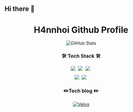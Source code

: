 ## Hi there 👋
<!--타이틀 부분-->
<div align="center">
  <h1>H4nnhoi Github Profile</h1>
</div>

<div align="center">
  <img src="https://github-readme-stats.vercel.app/api?username=H4nnhoi&show_icons=true&theme=radical" alt="GitHub Stats" />
</div>

<!--내용 부분-->
<h3 align="center">🛠️ Tech Stack 🛠</h3>
<div align="center">
  <img src="https://img.shields.io/badge/spring-6DB33F.svg?style=for-the-badge&logo=spring&logoColor=white" />&nbsp;
  <img src="https://img.shields.io/badge/java-ED8B00.svg?style=for-the-badge&logo=oracle&logoColor=white" />&nbsp;
  <img src="https://img.shields.io/badge/c++-00599C.svg?style=for-the-badge&logo=c%2B%2B&logoColor=white" />&nbsp;
</div>

<div align="center" style="margin-top: 10px;">
  <img src="https://img.shields.io/badge/python-3776AB.svg?style=for-the-badge&logo=python&logoColor=white" />&nbsp;
  <img src="https://img.shields.io/badge/mysql-4479A1.svg?style=for-the-badge&logo=mysql&logoColor=white" />&nbsp;
</div>
<!-- 추가된 Velog 아이콘 -->
<h3 align="center">✏️Tech blog ✏️</h3>
<div align="center" style="margin-top: 20px;">
  <a href="https://velog.io/@hann1233/posts" target="_blank">
    <img src="https://img.shields.io/badge/Velog-20C997?style=for-the-badge&logo=velog&logoColor=white" alt="Velog" />
  </a>
</div>


<!--
**Han-Jeong/Han-Jeong** is a ✨ _special_ ✨ repository because its `README.md` (this file) appears on your GitHub profile.

Here are some ideas to get you started:

- 🔭 I’m currently working on ...
- 🌱 I’m currently learning ...
- 👯 I’m looking to collaborate on ...
- 🤔 I’m looking for help with ...
- 💬 Ask me about ...
- 📫 How to reach me: ...
- 😄 Pronouns: ...
- ⚡ Fun fact: ...
-->
